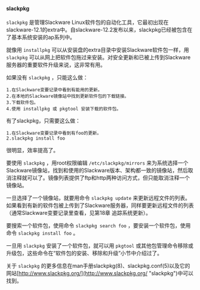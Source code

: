 #### slackpkg

 `slackpkg` 是管理Slackware Linux软件包的自动化工具，它最初出现在slackware-12.1的extra中。自slackware-12.2发布以来，slackpkg已经被包含在了基本系统安装的ap系列中。

就像用 `installpkg` 可以从安装盘的extra目录中安装Slackware软件包一样，用 `slackpkg` 可以从网上把软件包拖过来安装。对安全更新和已被上传到Slackware服务器的重要软件升级来说，这非常有用。

如果没有 `slackpkg` ，只能这么做：

    1.在Slackware变要记录中看到有能用的更新。
	2.在本地的Slackware镜像站中找到更新软件包的下载链接。
	3.下载软件包。
	4.使用 installpkg 或 pkgtool 安装下载的软件包。

有了slackpkg，只需要这么做：

	1.在Slackware变要记录中看到有foo的更新。
	2.slackpkg install foo

很明显，效率提高了。

要使用 `slackpkg` ，用root权限编辑 `/etc/slackpkg/mirrors` 来为系统选择一个Slackware镜像站，找到和使用的Slackware版本、架构都一致的镜像站，然后取消注释就可以了。镜像列表提供了ftp和http两种访问方式，但只能取消注释一个镜像站。

一旦选择了一个镜像站，就要用命令 `slackpkg update` 来更新远程文件的列表。如果看到有新的软件包被上传到了Slackware服务器，同样要更新远程文件的列表（通常Slackware变要记录里查看，见第18章 追踪系统更新）。

要搜索一个软件包，使用命令 `slackpkg search foo` ，要安装一个软件包，使用命令 `slackpkg install foo` 。

一旦用 `slackpkg` 安装了一个软件包，就可以用 `pkgtool` 或其他包管理命令移除或升级包，这些命令在“软件包的安装、移除和升级”小节中介绍过了。

关于 `slackpkg` 的更多信息在man手册slackpkg(8)、slackpkg.conf(5)以及它的网站[http://www.slackpkg.org/](http://www.slackpkg.org/ "slackpkg")中可以找到。



